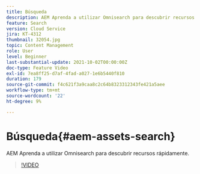 ```yaml
---
title: Búsqueda
description: AEM Aprenda a utilizar Omnisearch para descubrir recursos rápidamente.
feature: Search
version: Cloud Service
jira: KT-4312
thumbnail: 32054.jpg
topic: Content Management
role: User
level: Beginner
last-substantial-update: 2021-10-02T00:00:00Z
doc-type: Feature Video
exl-id: 7ea8ff25-d7af-4fad-a027-1e6b5440f810
duration: 179
source-git-commit: f4c621f3a9caa8c2c64b8323312343fe421a5aee
workflow-type: tm+mt
source-wordcount: '22'
ht-degree: 9%

---
```


# Búsqueda{#aem-assets-search}

AEM Aprenda a utilizar Omnisearch para descubrir recursos rápidamente.

>[!VIDEO](https://video.tv.adobe.com/v/32054?quality=12&learn=on)
